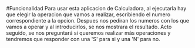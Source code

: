 #Funcionalidad
Para usar esta aplicacion de Calculadora, al ejecutarla hay  que elegir la operacion que vamos a realizar, escribiendo el numero correspondiente a la opcion.
Despues nos pediran los numeros con los que vamos a operar y al introducirlos, se nos mostrara el resultado.
Acto seguido, se nos preguntará si queremos realizar más operaciones y tendremos que responder con una 'S' para si y una 'N' para no.
